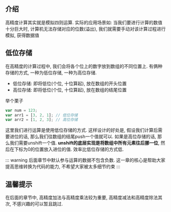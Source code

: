 ## 介绍

高精度计算其实就是模拟四则运算. 实际的应用场景如: 当我们要进行计算的数值十分巨大时, 计算机无法存储对应的位数(溢出), 我们就需要手动对该计算过程进行模拟, 获得数据值

## 低位存储

在高精度的计算过程中, 我们会将各个位上的数字放到数组的不同位置上. 有俩种存储的方式, 一种为低位存储, 一种为高位存储. 

- 低位存储: 即将低位(个位, 十位算起), 放在数组的开头位置
- 高位存储: 即将低位(个位, 十位算起), 放在数组的结尾位置

举个栗子
```js
var num = 123;
var arr1 = [3, 2, 1]; // 低位存储
var arr2 = [1, 2, 3]; // 高位存储
```

这里我们进行运算是使用低位存储的方式. 这样设计的好处是, 假设我们计算后需要进位的话, 那么我们往数组的结尾push一个值就可以. 如果是高位存储的话, 那么我们需要unshift一个值. **unshift的底层实现是将数组中所有元素往后挪一位**, 然后在下标为0的位置放入进位的值. 效率比低位存储的方式低.

::: warning
后面章节中默认参与运算的数据不包含负数. 这一章的核心是帮助大家提高思维转换为代码的能力, 不希望大家被太多细节约束
:::

## 温馨提示

在后面的章节中, 高精度加法与高精度乘法较为重要, 高精度减法和高精度除法其次, 不感兴趣的可以暂且跳过.